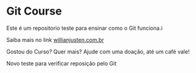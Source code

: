 # Git Course

Este é um repositorio teste para ensinar como o Git funciona.i

Saiba mais no link [willianjusten.com.br](http//willian.com.br)

Gostou do Curso? Quer mais? Ajude com uma doação, até um café vale!

Novo teste para verificar reposição pelo Git
